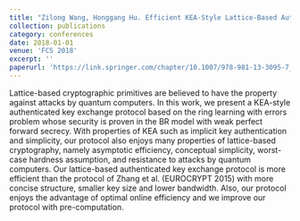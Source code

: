 ```yaml
---
title: "Zilong Wang, Honggang Hu. Efficient KEA-Style Lattice-Based Authenticated Key Exchange"
collection: publications
category: conferences
date: 2018-01-01
venue: 'FCS 2018'
excerpt: ''
paperurl: 'https://link.springer.com/chapter/10.1007/978-981-13-3095-7_8'
---
```


Lattice-based cryptographic primitives are believed to have the property against attacks by quantum computers. In this work, we present a KEA-style authenticated key exchange protocol based on the ring learning with errors problem whose security is proven in the BR model with weak perfect forward secrecy. With properties of KEA such as implicit key authentication and simplicity, our protocol also enjoys many properties of lattice-based cryptography, namely asymptotic efficiency, conceptual simplicity, worst-case hardness assumption, and resistance to attacks by quantum computers. Our lattice-based authenticated key exchange protocol is more efficient than the protocol of Zhang et al. (EUROCRYPT 2015) with more concise structure, smaller key size and lower bandwidth. Also, our protocol enjoys the advantage of optimal online efficiency and we improve our protocol with pre-computation.
